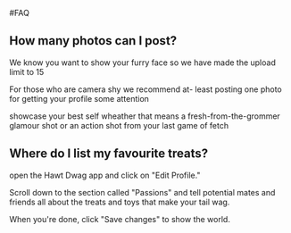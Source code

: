 #FAQ

## How many photos can I post?

We know you want to show your furry face so 
we have made the upload limit to 15

For those who are camera shy we recommend at-
least posting one photo for getting your profile
some attention

showcase your best self wheather that means a 
fresh-from-the-grommer glamour shot or an action
shot from your last game of fetch

## Where do I list my favourite treats?

open the Hawt Dwag app and click on "Edit Profile."

Scroll down to the section called "Passions" and tell 
potential mates and friends all about the treats and toys 
that make your tail wag.

When you're done, click "Save changes" to show the world.